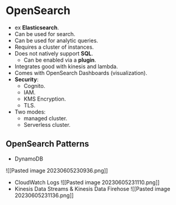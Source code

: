 # OpenSearch
- ex **Elasticsearch**.
- Can be used for search.
- Can be used for analytic queries.
- Requires a cluster of instances.
- Does not natively support **SQL**.
	- Can be enabled via a **plugin**.
- Integrates good with kinesis and lambda.
- Comes with OpenSearch Dashboards (visualization).
- **Security**:
	-  Cognito.
	 - IAM.
	 - KMS Encryption.
	 - TLS.
- Two modes:
	- managed cluster.
	- Serverless cluster.

## OpenSearch Patterns
- DynamoDB

![[Pasted image 20230605230936.png]]

- CloudWatch Logs
	![[Pasted image 20230605231110.png]]
- Kinesis Data Streams & Kinesis Data Firehose
![[Pasted image 20230605231136.png]]